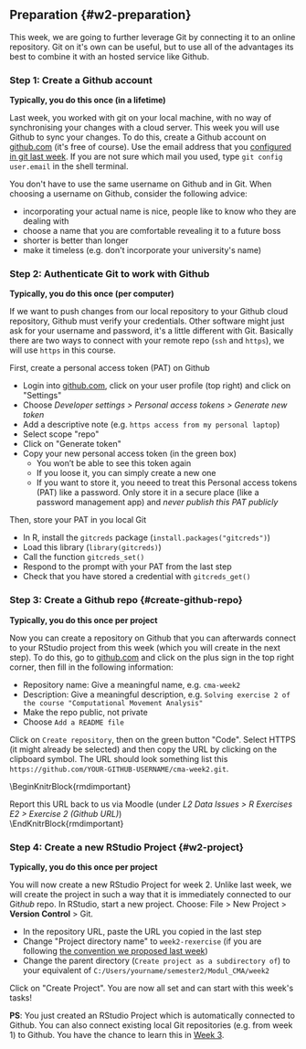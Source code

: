 ## Preparation {#w2-preparation}

This week, we are going to further leverage Git by connecting it to an online repository. Git on it's own can be useful, but to use all of the advantages its best to combine it with an hosted service like Github.

### Step 1: Create a Github account

**Typically, you do this once (in a lifetime)**

Last week, you worked with git on your local machine, with no way of synchronising your changes with a cloud server. This week you will use Github to sync your changes. To do this, create a Github account on [github.com](https://github.com/) (it's free of course). Use the email address that you [configured in git last week](#introduce-yourself-git). If you are not sure which mail you used, type `git config user.email` in the shell terminal. 

You don't have to use the same username on Github and in Git. When choosing a username on Github, consider the following advice: 

- incorporating your actual name is nice, people like to know who they are dealing with
- choose a name that you are comfortable revealing it to a future boss
- shorter is better than longer
- make it timeless (e.g. don't incorporate your university's name)



### Step 2: Authenticate Git to work with Github

**Typically, you do this once (per computer)**

If we want to push changes from our local repository to your Github cloud repository, Github must verify your credentials. Other software might just ask for your username and password, it's a little different with Git. Basically there are two ways to connect with your remote repo (`ssh` and `https`), we will use `https` in this course. 


First, create a personal access token (PAT) on Github

- Login into [github.com](https://github.com/), click on your user profile (top right) and click on "Settings" 
- Choose *Developer settings > Personal access tokens > Generate new token*
- Add a descriptive note (e.g. `https access from my personal laptop`)
- Select scope "repo"
- Click on "Generate token"
- Copy your new personal access token (in the green box)
  - You won’t be able to see this token again
  - If you loose it, you can simply create a new one
  - If you want to store it, you neeed to treat this Personal access tokens (PAT) like a password. Only store it in a secure place (like a password management app) and *never publish this PAT publicly*


Then, store your PAT in you local Git

- In R, install the `gitcreds` package (`install.packages("gitcreds")`)
- Load this library (`library(gitcreds)`)
- Call the function `gitcreds_set()`
- Respond to the prompt with your PAT from the last step
- Check that you have stored a credential with `gitcreds_get()`
  
  
### Step 3: Create a Git**hub** repo {#create-github-repo}

**Typically, you do this once per project**

Now you can create a repository on Github that you can afterwards connect to your RStudio project from this week (which you will create in the next step). To do this, go to [github.com](https://github.com) and click on the plus sign in the top right corner, then fill in the following information:





- Repository name: Give a meaningful name, e.g.  `cma-week2`
- Description: Give a meaningful description, e.g. `Solving exercise 2 of the course "Computational Movement Analysis"`
- Make the repo public, not private
- Choose `Add a README file`

Click on `Create repository`, then on the green button "Code". Select HTTPS (it might already be selected) and then copy the URL by clicking on the clipboard symbol. The URL should look something list this `https://github.com/YOUR-GITHUB-USERNAME/cma-week2.git`. 



\BeginKnitrBlock{rmdimportant}<div class="rmdimportant">Report this URL back to us via Moodle (under *L2 Data Issues > R Exercises E2 > Exercise 2 (Github URL)*)</div>\EndKnitrBlock{rmdimportant}


### Step 4: Create a new RStudio Project {#w2-project}

**Typically, you do this once per project**

You will now create a new RStudio Project for week 2. Unlike last week, we will create the project in such a way that it is immediately connected to our Git*hub* repo. In RStudio, start a new project. Choose: File > New Project > **Version Control** > Git. 

- In the repository URL, paste the URL you copied in the last step
- Change "Project directory name" to `week2-rexercise` (if you are following [the convention we proposed last week](#folder-structure))
- Change the parent directory (`Create project as a subdirectory of`) to your equivalent of `C:/Users/yourname/semester2/Modul_CMA/week2`

Click on "Create Project". You are now all set and can start with this week's tasks!


**PS**: You just created an RStudio Project which is automatically connected to Github. You can also connect existing local Git repositories (e.g. from week 1) to Github. You have the chance to learn this in [Week 3](#w3-preparation).



<!-- ### Connect your local repo with the remote repository -->

<!-- **Typically, you do this once per project** -->

<!-- In RStudio, open the RStudio project from week 1. Open the terminal[^terminal2] and follow the instructions described in *…or push an existing repository from the command line* in the website you were just forwarded to on Github (under https://github.com/YOUR-GITHUB-USERNAME/cma-week1). These instructions should look something like this: -->


<!-- [^terminal2]: There is a terminal built into RStudio which you can use for this. By default, it is situated in the bottom left corner in the tab named "Terminal" -->


<!-- ``` -->
<!-- git remote add origin https://github.com/YOUR-GITHUB-USERNAME/cma-week2.git -->
<!-- git branch -M main -->
<!-- git push -u origin main -->
<!-- ``` -->

<!-- Type these commands line by line into your terminal. If you want to copy and paste the commands rather than type them: Note that ctrl + V for "pasting" won't work via the keyboard shortcut, you will have to paste by right clicking into the terminal and choosing "paste". Now refresh your repo on Github (https://github.com/YOUR-GITHUB-USERNAME/cma-week1): You should now see the files from week 1 on GitHub. Didn't work? Contact us! -->




